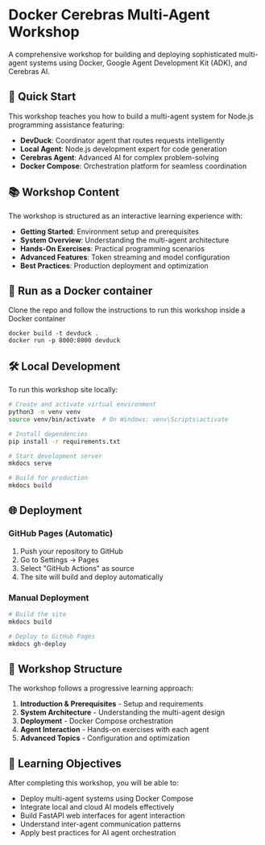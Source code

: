 # Docker Cerebras Multi-Agent Workshop

A comprehensive workshop for building and deploying sophisticated multi-agent systems using Docker, Google Agent Development Kit (ADK), and Cerebras AI.

## 🚀 Quick Start

This workshop teaches you how to build a multi-agent system for Node.js programming assistance featuring:

- **DevDuck**: Coordinator agent that routes requests intelligently
- **Local Agent**: Node.js development expert for code generation
- **Cerebras Agent**: Advanced AI for complex problem-solving
- **Docker Compose**: Orchestration platform for seamless coordination

## 📚 Workshop Content

The workshop is structured as an interactive learning experience with:

- **Getting Started**: Environment setup and prerequisites
- **System Overview**: Understanding the multi-agent architecture
- **Hands-On Exercises**: Practical programming scenarios
- **Advanced Features**: Token streaming and model configuration
- **Best Practices**: Production deployment and optimization

## 🐳 Run as a Docker container

Clone the repo and follow the instructions to run this workshop inside a Docker container

```
docker build -t devduck .
docker run -p 8000:8000 devduck 
```


## 🛠️ Local Development

To run this workshop site locally:

```bash
# Create and activate virtual environment
python3 -m venv venv
source venv/bin/activate  # On Windows: venv\Scripts\activate

# Install dependencies
pip install -r requirements.txt

# Start development server
mkdocs serve

# Build for production
mkdocs build
```

## 🌐 Deployment

### GitHub Pages (Automatic)

1. Push your repository to GitHub
2. Go to Settings → Pages
3. Select "GitHub Actions" as source
4. The site will build and deploy automatically

### Manual Deployment

```bash
# Build the site
mkdocs build

# Deploy to GitHub Pages
mkdocs gh-deploy
```

## 📖 Workshop Structure

The workshop follows a progressive learning approach:

1. **Introduction & Prerequisites** - Setup and requirements
2. **System Architecture** - Understanding the multi-agent design
3. **Deployment** - Docker Compose orchestration
4. **Agent Interaction** - Hands-on exercises with each agent
5. **Advanced Topics** - Configuration and optimization

## 🎯 Learning Objectives

After completing this workshop, you will be able to:

- Deploy multi-agent systems using Docker Compose
- Integrate local and cloud AI models effectively
- Build FastAPI web interfaces for agent interaction
- Understand inter-agent communication patterns
- Apply best practices for AI agent orchestration



